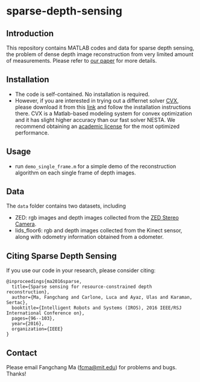 sparse-depth-sensing
==============

## Introduction
This repository contains MATLAB codes and data for sparse depth sensing, the problem of dense depth image reconstruction from very limited amount of measurements. Please refer to [our paper](http://www.mit.edu/~fcma/publications/Ma.Carlone.IROS16.pdf) for more details.

## Installation
 - The code is self-contained. No installation is required.
 - However, if you are interested in trying out a differnet solver [CVX](http://cvxr.com/cvx/), please download it from this [link](http://cvxr.com/cvx/download/) and follow the installation instructions there. CVX is a Matlab-based modeling system for convex optimization and it has slight higher accuracy than our fast solver NESTA. We recommend obtaining an [academic license](http://cvxr.com/cvx/academic/) for the most optimized performance.

## Usage
 - run `demo_single_frame.m` for a simple demo of the reconstruction algorithm on each single frame of depth images.

## Data
The `data` folder contains two datasets, including
 - ZED: rgb images and depth images collected from the [ZED Stereo Camera](https://www.stereolabs.com/).
 - lids_floor6: rgb and depth images collected from the Kinect sensor, along with odometry information obtained from a odometer.

## Citing Sparse Depth Sensing

If you use our code in your research, please consider citing:

	@inproceedings{ma2016sparse,
	  title={Sparse sensing for resource-constrained depth reconstruction},
	  author={Ma, Fangchang and Carlone, Luca and Ayaz, Ulas and Karaman, Sertac},
	  booktitle={Intelligent Robots and Systems (IROS), 2016 IEEE/RSJ International Conference on},
	  pages={96--103},
	  year={2016},
	  organization={IEEE}
	}

## Contact

Please email Fangchang Ma (fcma@mit.edu) for problems and bugs. Thanks!